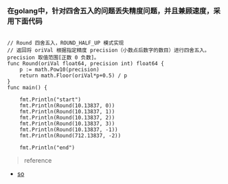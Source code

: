 
### 在golang中，针对四舍五入的问题丢失精度问题，并且兼顾速度，采用下面代码
~~~

// Round 四舍五入，ROUND_HALF_UP 模式实现
// 返回将 oriVal 根据指定精度 precision（小数点后数字的数目）进行四舍五入。precision 取值范围[正数 0 负数]。
func Round(oriVal float64, precision int) float64 {
	p := math.Pow10(precision)
	return math.Floor(oriVal*p+0.5) / p
}
func main() {

	fmt.Println("start")
	fmt.Println(Round(10.13837, 0))
	fmt.Println(Round(10.13837, 1))
	fmt.Println(Round(10.13837, 2))
	fmt.Println(Round(10.13837, 3))
	fmt.Println(Round(10.13837, -1))
	fmt.Println(Round(712.13837, -2))

	fmt.Println("end")
~~~

> reference
* [so](https://stackoverflow.com/questions/39544571/golang-round-to-nearest-0-05)
